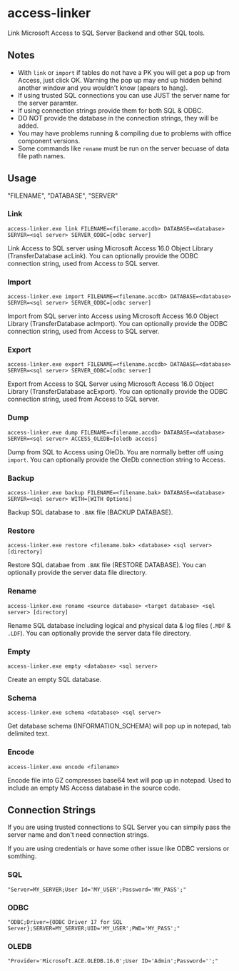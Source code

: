 # access-linker
Link Microsoft Access to SQL Server Backend and other SQL tools.

## Notes
- With `link` or `import` if tables do not have a PK you will get a pop up from Access, just click OK. Warning the pop up may end up hidden behind another window and you wouldn't know (apears to hang).
- If using trusted SQL connections you can use JUST the server name for the server paramter.
- If using connection strings provide them for both SQL & ODBC.
- DO NOT provide the database in the connection strings, they will be added.
- You may have problems running & compiling due to problems with office component versions.
- Some commands like `rename` must be run on the server becuase of data file path names.

## Usage
"FILENAME", "DATABASE", "SERVER"
### Link
`access-linker.exe link FILENAME=<filename.accdb> DATABASE=<database> SERVER=<sql server> SERVER_ODBC=[odbc server]`

Link Access to SQL server using Microsoft Access 16.0 Object Library (TransferDatabase acLink). You can optionally provide the ODBC connection string, used from Access to SQL server.

### Import
`access-linker.exe import FILENAME=<filename.accdb> DATABASE=<database> SERVER=<sql server> SERVER_ODBC=[odbc server]`

Import from SQL server into Access using Microsoft Access 16.0 Object Library (TransferDatabase acImport). You can optionally provide the ODBC connection string, used from Access to SQL server.

### Export
`access-linker.exe export FILENAME=<filename.accdb> DATABASE=<database> SERVER=<sql server> SERVER_ODBC=[odbc server]`

Export from Access to SQL Server using Microsoft Access 16.0 Object Library (TransferDatabase acExport). You can optionally provide the ODBC connection string, used from Access to SQL server.

### Dump
`access-linker.exe dump FILENAME=<filename.accdb> DATABASE=<database> SERVER=<sql server> ACCESS_OLEDB=[oledb access]`

Dump from SQL to Access using OleDb. You are normally better off using `import`. You can optionally provide the OleDb connection string to Access.

### Backup
`access-linker.exe backup FILENAME=<filename.bak> DATABASE=<database> SERVER=<sql server> WITH=[WITH Options]`

Backup SQL database to `.BAK` file (BACKUP DATABASE).





### Restore
`access-linker.exe restore <filename.bak> <database> <sql server> [directory]`

Restore SQL databae from `.BAK` file (RESTORE DATABASE). You can optionally provide the server data file directory.

### Rename
`access-linker.exe rename <source database> <target database> <sql server> [directory]`

Rename SQL database including logical and physical data & log files (`.MDF` & `.LDF`). You can optionally provide the server data file directory.

### Empty
`access-linker.exe empty <database> <sql server>`

Create an empty SQL database.

### Schema
`access-linker.exe schema <database> <sql server>`

Get database schema (INFORMATION_SCHEMA) will pop up in notepad, tab delimited text.

### Encode
`access-linker.exe encode <filename>`

Encode file into GZ compresses base64 text will pop up in notepad. Used to include an empty MS Access database in the source code.

## Connection Strings
If you are using trusted connections to SQL Server you can simpily pass the server name and don't need connection strings.

If you are using credentials or have some other issue like ODBC versions or somthing.

### SQL

```
"Server=MY_SERVER;User Id='MY_USER';Password='MY_PASS';"
```

### ODBC

```
"ODBC;Driver={ODBC Driver 17 for SQL Server};SERVER=MY_SERVER;UID='MY_USER';PWD='MY_PASS';"
```

### OLEDB

```
"Provider='Microsoft.ACE.OLEDB.16.0';User ID='Admin';Password='';"
```
